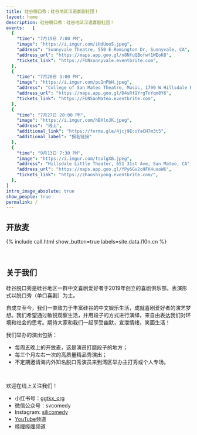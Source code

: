 ```yaml
---
title: 硅谷脱口秀：硅谷地区汉语喜剧社团！
layout: home
description: 硅谷脱口秀：硅谷地区汉语喜剧社团！
events:   [
  {
    "time": "7月19日 7:00 PM",
    "image": "https://i.imgur.com/iHdUooS.jpeg",
    "address": "Sunnyvale Theatre, 550 E Remington Dr, Sunnyvale, CA",
    "address_url": "https://maps.app.goo.gl/n8NfuQBofwf1WEoK8",
    "tickets_link": "https://FUNsunnyvale.eventbrite.com",
  },
  {
    "time": "7月20日 3:00 PM",
    "image": "https://i.imgur.com/pu1nPbH.jpeg",
    "address": "College of San Mateo Theatre, Music, 1700 W Hillsdale Blvd, San Mateo, CA",
    "address_url": "https://maps.app.goo.gl/D4sRf1YrgTnYqm8Y6",
    "tickets_link": "https://FUNSanMateo.eventbrite.com",
  },
  {
    "time": "7月27日 20:00 PM",
    "image": "https://i.imgur.com/hBXlnJK.jpeg",
    "address": "线上",
    "additional_link": "https://forms.gle/4jcj9EcoYaCH7m3t5",
    "additional_label": "报名链接"
  },
  {
    "time": "9月13日 7:30 PM",
    "image": "https://i.imgur.com/tsolgXB.jpeg",
    "address": "Hillsdale Little Theater, 651 31st Ave, San Mateo, CA",
    "address_url": "https://maps.app.goo.gl/YPy6Gv2cHFK4usoW6",
    "tickets_link": "https://zhaoshiyong.eventbrite.com/",
  },
]
intro_image_absolute: true
show_people: true
permalink: /
---
```

## 开放麦

{% include call.html show_button=true labels=site.data.l10n.cn %}

&nbsp;

## 关于我们

硅谷脱口秀是硅谷地区一群中文喜剧爱好者于2019年创立的喜剧俱乐部，表演形式以脱口秀（单口喜剧）为主。

自成立至今，我们一直致力于丰富硅谷的中文娱乐生活，成就喜剧爱好者的演艺梦想。我们希望通过敏锐观察生活，并用段子的方式进行演绎，来自由表达我们对环境和社会的思考。期待大家和我们一起享受幽默，宣泄情绪，笑面生活！

我们举办的演出包括：

- 每周五晚上的开放麦，这是演员打磨段子的地方；
- 每三个月左右一次的高质量精品秀演出；
- 不定期邀请海内外知名脱口秀演员来到湾区举办主打秀或个人专场。

&nbsp;

欢迎在线上关注我们！

- 小红书号：[ggtkx_org](https://www.xiaohongshu.com/user/profile/5c0c79410000000006003274)
- 微信公众号：svcomedy
- Instagram: [silicomedy](https://www.instagram.com/silicomedy/)
- [YouTube](https://www.youtube.com/channel/UCqG1oe7CjCghQdZDldNKT0A/featured)频道
- [哔哩哔哩](https://space.bilibili.com/482647119)频道
